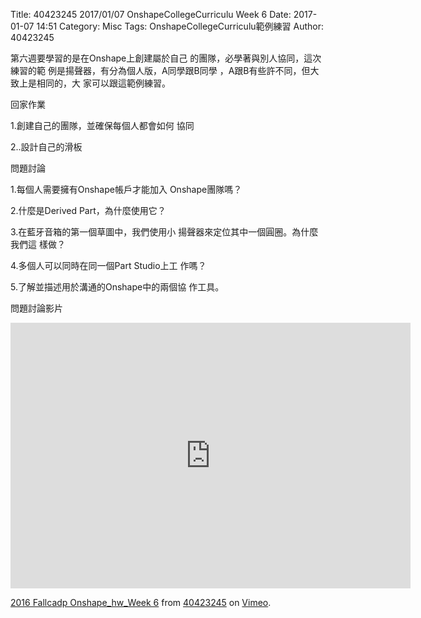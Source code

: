 Title: 40423245 2017/01/07 OnshapeCollegeCurriculu Week 6
Date: 2017-01-07 14:51
Category: Misc
Tags: OnshapeCollegeCurriculu範例練習
Author: 40423245

第六週要學習的是在Onshape上創建屬於自己
的團隊，必學著與別人協同，這次練習的範
例是揚聲器，有分為個人版，A同學跟B同學
，A跟B有些許不同，但大致上是相同的，大
家可以跟這範例練習。

回家作業

1.創建自己的團隊，並確保每個人都會如何
協同

2..設計自己的滑板

問題討論

1.每個人需要擁有Onshape帳戶才能加入
Onshape團隊嗎？

2.什麼是Derived Part，為什麼使用它？

3.在藍牙音箱的第一個草圖中，我們使用小
揚聲器來定位其中一個圓圈。為什麼我們這
樣做？

4.多個人可以同時在同一個Part Studio上工
作嗎？

5.了解並描述用於溝通的Onshape中的兩個協
作工具。

問題討論影片

<iframe src="https://player.vimeo.com/video/198469471" width="640" height="425" frameborder="0" webkitallowfullscreen mozallowfullscreen allowfullscreen></iframe>
<p><a href="https://vimeo.com/198469471">2016 Fallcadp Onshape_hw_Week 6</a> from <a href="https://vimeo.com/user47996237">40423245</a> on <a href="https://vimeo.com">Vimeo</a>.</p>









